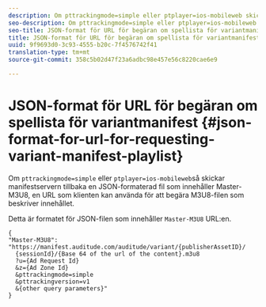```yaml
---
description: Om pttrackingmode=simple eller ptplayer=ios-mobileweb skickar manifestservern tillbaka en JSON-formaterad fil som innehåller Master-M3U8, en URL som klienten kan använda för att begära M3U8-filen som beskriver innehållet.
seo-description: Om pttrackingmode=simple eller ptplayer=ios-mobileweb skickar manifestservern tillbaka en JSON-formaterad fil som innehåller Master-M3U8, en URL som klienten kan använda för att begära M3U8-filen som beskriver innehållet.
seo-title: JSON-format för URL för begäran om spellista för variantmanifest
title: JSON-format för URL för begäran om spellista för variantmanifest
uuid: 9f9693d0-3c93-4555-b20c-7f4576742f41
translation-type: tm+mt
source-git-commit: 358c5b02d47f23a6adbc98e457e56c8220cae6e9

---
```



# JSON-format för URL för begäran om spellista för variantmanifest {#json-format-for-url-for-requesting-variant-manifest-playlist}

Om `pttrackingmode=simple` eller `ptplayer=ios-mobileweb`så skickar manifestservern tillbaka en JSON-formaterad fil som innehåller Master-M3U8, en URL som klienten kan använda för att begära M3U8-filen som beskriver innehållet.

Detta är formatet för JSON-filen som innehåller `Master-M3U8` URL:en.

```
{
"Master-M3U8": "https://manifest.auditude.com/auditude/variant/{publisherAssetID}/
  {sessionId}/{Base 64 of the url of the content}.m3u8
  ?u={Ad Request Id}
  &z={Ad Zone Id}
  &pttrackingmode=simple
  &pttrackingversion=v1
  &{other query parameters}"
}
```
